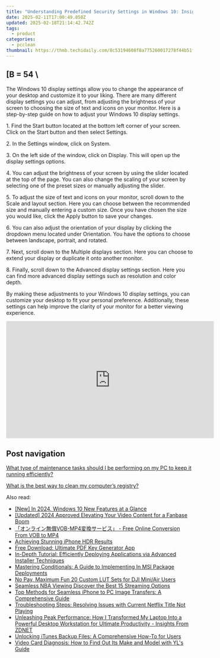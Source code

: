 ```yaml
---
title: "Understanding Predefined Security Settings in Windows 10: Insights From YL Software"
date: 2025-02-11T17:00:49.858Z
updated: 2025-02-18T21:14:42.742Z
tags:
  - product
categories:
  - pcclean
thumbnail: https://thmb.techidaily.com/8c53194608f8a775260017278f44b51f37022a75b1d4965ad23230242f3d564c.jpg
---
```


## \[B = 54 \

The Windows 10 display settings allow you to change the appearance of your desktop and customize it to your liking. There are many different display settings you can adjust, from adjusting the brightness of your screen to choosing the size of text and icons on your monitor. Here is a step-by-step guide on how to adjust your Windows 10 display settings. 

1\. Find the Start button located at the bottom left corner of your screen. Click on the Start button and then select Settings.

2\. In the Settings window, click on System.

3\. On the left side of the window, click on Display. This will open up the display settings options. 

4\. You can adjust the brightness of your screen by using the slider located at the top of the page. You can also change the scaling of your screen by selecting one of the preset sizes or manually adjusting the slider.

5\. To adjust the size of text and icons on your monitor, scroll down to the Scale and layout section. Here you can choose between the recommended size and manually entering a custom size. Once you have chosen the size you would like, click the Apply button to save your changes.

6\. You can also adjust the orientation of your display by clicking the dropdown menu located under Orientation. You have the options to choose between landscape, portrait, and rotated.

7\. Next, scroll down to the Multiple displays section. Here you can choose to extend your display or duplicate it onto another monitor.

8\. Finally, scroll down to the Advanced display settings section. Here you can find more advanced display settings such as resolution and color depth. 

By making these adjustments to your Windows 10 display settings, you can customize your desktop to fit your personal preference. Additionally, these settings can help improve the clarity of your monitor for a better viewing experience.

<!-- affiliate ads begin -->
<iframe width="560" height="315" src="https://www.youtube.com/embed/OdlXe5RELW0?si=Iz1H1QnLQVw-Eu3e" title="YouTube video player" frameborder="0" allow="accelerometer; autoplay; clipboard-write; encrypted-media; gyroscope; picture-in-picture; web-share" referrerpolicy="strict-origin-when-cross-origin" allowfullscreen></iframe>
<!-- affiliate ads end -->

## Post navigation

[What type of maintenance tasks should I be performing on my PC to keep it running efficiently?](https://tools.techidaily.com/pcclean/products/)

[What is the best way to clean my computer’s registry?](https://tools.techidaily.com/pcclean/products/)

<ins class="adsbygoogle"
     style="display:block"
     data-ad-format="autorelaxed"
     data-ad-client="ca-pub-7571918770474297"
     data-ad-slot="1223367746"></ins>

<ins class="adsbygoogle"
     style="display:block"
     data-ad-client="ca-pub-7571918770474297"
     data-ad-slot="8358498916"
     data-ad-format="auto"
     data-full-width-responsive="true"></ins>

<span class="atpl-alsoreadstyle">Also read:</span>
<div><ul>
<li><a href="https://article-files.techidaily.com/new-in-2024-windows-10-new-features-at-a-glance/"><u>[New] In 2024, Windows 10 New Features at a Glance</u></a></li>
<li><a href="https://youtube-web.techidaily.com/ed-2024-approved-elevating-your-video-content-for-a-fanbase-boom/"><u>[Updated] 2024 Approved Elevating Your Video Content for a Fanbase Boom</u></a></li>
<li><a href="https://win-howtos.techidaily.com/vob-mp4-free-online-conversion-from-vob-to-mp4/"><u>「オンライン無償VOB-MP4変換サービス」 - Free Online Conversion From VOB to MP4</u></a></li>
<li><a href="https://fox-glue.techidaily.com/achieving-stunning-iphone-hdr-results/"><u>Achieving Stunning iPhone HDR Results</u></a></li>
<li><a href="https://win-updates.techidaily.com/free-download-ultimate-pdf-key-generator-app/"><u>Free Download: Ultimate PDF Key Generator App</u></a></li>
<li><a href="https://win-updates.techidaily.com/in-depth-tutorial-efficiently-deploying-applications-via-advanced-installer-techniques/"><u>In-Depth Tutorial: Efficiently Deploying Applications via Advanced Installer Techniques</u></a></li>
<li><a href="https://win-updates.techidaily.com/mastering-conditionals-a-guide-to-implementing-in-msi-package-deployments/"><u>Mastering Conditionals: A Guide to Implementing In MSI Package Deployments</u></a></li>
<li><a href="https://extra-information.techidaily.com/no-pay-maximum-fun-20-custom-lut-sets-for-dji-miniair-users/"><u>No Pay, Maximum Fun 20 Custom LUT Sets for DJI Mini/Air Users</u></a></li>
<li><a href="https://extra-lessons.techidaily.com/seamless-nba-viewing-discover-the-best-15-streaming-options/"><u>Seamless NBA Viewing Discover the Best 15 Streaming Options</u></a></li>
<li><a href="https://win-updates.techidaily.com/top-methods-for-seamless-iphone-to-pc-image-transfers-a-comprehensive-guide/"><u>Top Methods for Seamless iPhone to PC Image Transfers: A Comprehensive Guide</u></a></li>
<li><a href="https://techno-recovery.techidaily.com/troubleshooting-steps-resolving-issues-with-current-netflix-title-not-playing/"><u>Troubleshooting Steps: Resolving Issues with Current Netflix Title Not Playing</u></a></li>
<li><a href="https://hardware-tips.techidaily.com/unleashing-peak-performance-how-i-transformed-my-laptop-into-a-powerful-desktop-workstation-for-ultimate-productivity-insights-from-zdnet/"><u>Unleashing Peak Performance: How I Transformed My Laptop Into a Powerful Desktop Workstation for Ultimate Productivity - Insights From ZDNET</u></a></li>
<li><a href="https://win-updates.techidaily.com/unlocking-itunes-backup-files-a-comprehensive-how-to-for-users/"><u>Unlocking iTunes Backup Files: A Comprehensive How-To for Users</u></a></li>
<li><a href="https://solve-lab.techidaily.com/video-card-diagnosis-how-to-find-out-its-make-and-model-with-yls-guide/"><u>Video Card Diagnosis: How to Find Out Its Make and Model with YL's Guide</u></a></li>
</ul></div>

